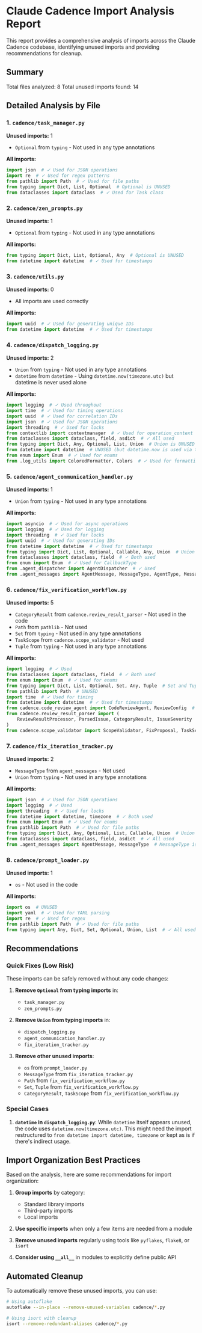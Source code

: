 # Claude Cadence Import Analysis Report

This report provides a comprehensive analysis of imports across the Claude Cadence codebase, identifying unused imports and providing recommendations for cleanup.

## Summary

Total files analyzed: 8
Total unused imports found: 14

## Detailed Analysis by File

### 1. `cadence/task_manager.py`
**Unused imports:** 1
- `Optional` from `typing` - Not used in any type annotations

**All imports:**
```python
import json  # ✓ Used for JSON operations
import re  # ✓ Used for regex patterns
from pathlib import Path  # ✓ Used for file paths
from typing import Dict, List, Optional  # Optional is UNUSED
from dataclasses import dataclass  # ✓ Used for Task class
```

### 2. `cadence/zen_prompts.py`
**Unused imports:** 1
- `Optional` from `typing` - Not used in any type annotations

**All imports:**
```python
from typing import Dict, List, Optional, Any  # Optional is UNUSED
from datetime import datetime  # ✓ Used for timestamps
```

### 3. `cadence/utils.py`
**Unused imports:** 0
- All imports are used correctly

**All imports:**
```python
import uuid  # ✓ Used for generating unique IDs
from datetime import datetime  # ✓ Used for timestamps
```

### 4. `cadence/dispatch_logging.py`
**Unused imports:** 2
- `Union` from `typing` - Not used in any type annotations
- `datetime` from `datetime` - Using `datetime.now(timezone.utc)` but datetime is never used alone

**All imports:**
```python
import logging  # ✓ Used throughout
import time  # ✓ Used for timing operations
import uuid  # ✓ Used for correlation IDs
import json  # ✓ Used for JSON operations
import threading  # ✓ Used for locks
from contextlib import contextmanager  # ✓ Used for operation_context
from dataclasses import dataclass, field, asdict  # ✓ All used
from typing import Dict, Any, Optional, List, Union  # Union is UNUSED
from datetime import datetime  # UNUSED (but datetime.now is used via timezone)
from enum import Enum  # ✓ Used for enums
from .log_utils import ColoredFormatter, Colors  # ✓ Used for formatting
```

### 5. `cadence/agent_communication_handler.py`
**Unused imports:** 1
- `Union` from `typing` - Not used in any type annotations

**All imports:**
```python
import asyncio  # ✓ Used for async operations
import logging  # ✓ Used for logging
import threading  # ✓ Used for locks
import uuid  # ✓ Used for generating IDs
from datetime import datetime  # ✓ Used for timestamps
from typing import Dict, List, Optional, Callable, Any, Union  # Union is UNUSED
from dataclasses import dataclass, field  # ✓ Both used
from enum import Enum  # ✓ Used for CallbackType
from .agent_dispatcher import AgentDispatcher  # ✓ Used
from .agent_messages import AgentMessage, MessageType, AgentType, MessageContext, SuccessCriteria  # ✓ All used
```

### 6. `cadence/fix_verification_workflow.py`
**Unused imports:** 5
- `CategoryResult` from `cadence.review_result_parser` - Not used in the code
- `Path` from `pathlib` - Not used
- `Set` from `typing` - Not used in any type annotations
- `TaskScope` from `cadence.scope_validator` - Not used
- `Tuple` from `typing` - Not used in any type annotations

**All imports:**
```python
import logging  # ✓ Used
from dataclasses import dataclass, field  # ✓ Both used
from enum import Enum  # ✓ Used for enums
from typing import Dict, List, Optional, Set, Any, Tuple  # Set and Tuple are UNUSED
from pathlib import Path  # UNUSED
import time  # ✓ Used for timing
from datetime import datetime  # ✓ Used for timestamps
from cadence.code_review_agent import CodeReviewAgent, ReviewConfig  # ✓ Both used
from cadence.review_result_parser import (
    ReviewResultProcessor, ParsedIssue, CategoryResult, IssueSeverity  # CategoryResult is UNUSED
)
from cadence.scope_validator import ScopeValidator, FixProposal, TaskScope  # TaskScope is UNUSED
```

### 7. `cadence/fix_iteration_tracker.py`
**Unused imports:** 2
- `MessageType` from `agent_messages` - Not used
- `Union` from `typing` - Not used in any type annotations

**All imports:**
```python
import json  # ✓ Used for JSON operations
import logging  # ✓ Used
import threading  # ✓ Used for locks
from datetime import datetime, timezone  # ✓ Both used
from enum import Enum  # ✓ Used for enums
from pathlib import Path  # ✓ Used for file paths
from typing import Dict, Any, Optional, List, Callable, Union  # Union is UNUSED
from dataclasses import dataclass, field, asdict  # ✓ All used
from .agent_messages import AgentMessage, MessageType  # MessageType is UNUSED
```

### 8. `cadence/prompt_loader.py`
**Unused imports:** 1
- `os` - Not used in the code

**All imports:**
```python
import os  # UNUSED
import yaml  # ✓ Used for YAML parsing
import re  # ✓ Used for regex
from pathlib import Path  # ✓ Used for file paths
from typing import Any, Dict, Set, Optional, Union, List  # ✓ All used
```

## Recommendations

### Quick Fixes (Low Risk)
These imports can be safely removed without any code changes:

1. **Remove `Optional` from typing imports** in:
   - `task_manager.py`
   - `zen_prompts.py`

2. **Remove `Union` from typing imports** in:
   - `dispatch_logging.py`
   - `agent_communication_handler.py`
   - `fix_iteration_tracker.py`

3. **Remove other unused imports**:
   - `os` from `prompt_loader.py`
   - `MessageType` from `fix_iteration_tracker.py`
   - `Path` from `fix_verification_workflow.py`
   - `Set`, `Tuple` from `fix_verification_workflow.py`
   - `CategoryResult`, `TaskScope` from `fix_verification_workflow.py`

### Special Cases

1. **`datetime` in `dispatch_logging.py`**: While `datetime` itself appears unused, the code uses `datetime.now(timezone.utc)`. This might need the import restructured to `from datetime import datetime, timezone` or kept as is if there's indirect usage.

## Import Organization Best Practices

Based on the analysis, here are some recommendations for import organization:

1. **Group imports** by category:
   - Standard library imports
   - Third-party imports
   - Local imports

2. **Use specific imports** when only a few items are needed from a module

3. **Remove unused imports** regularly using tools like `pyflakes`, `flake8`, or `isort`

4. **Consider using `__all__`** in modules to explicitly define public API

## Automated Cleanup

To automatically remove these unused imports, you can use:

```bash
# Using autoflake
autoflake --in-place --remove-unused-variables cadence/*.py

# Using isort with cleanup
isort --remove-redundant-aliases cadence/*.py
```
